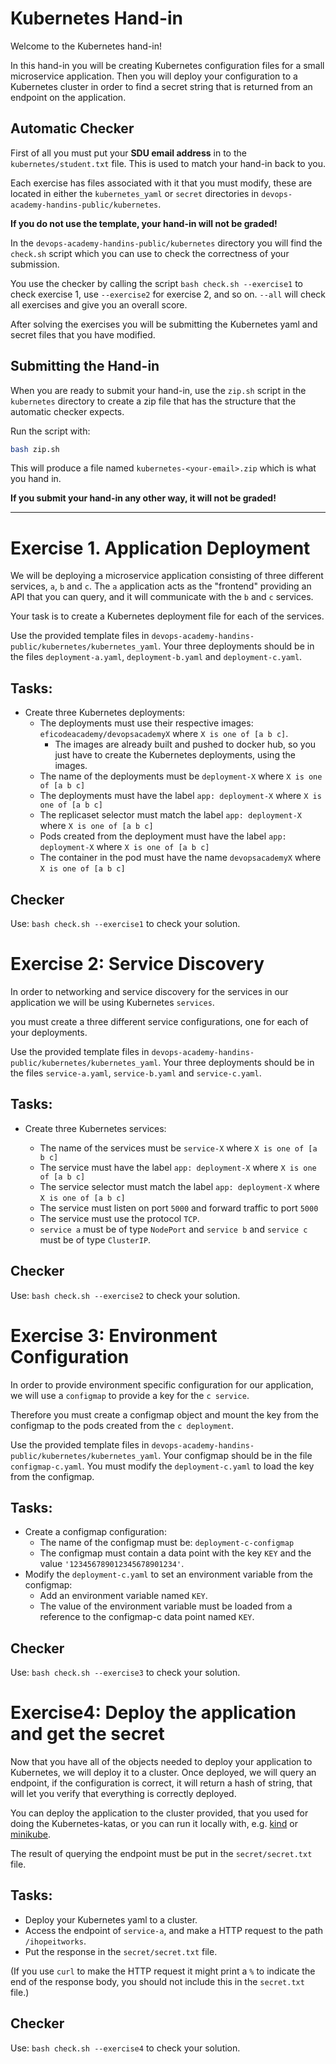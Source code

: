 # Kubernetes Hand-in

Welcome to the Kubernetes hand-in!

In this hand-in you will be creating Kubernetes configuration files for a small microservice application.
Then you will deploy your configuration to a Kubernetes cluster in order to find a secret string that is returned from an endpoint on the application.

## Automatic Checker

First of all you must put your **SDU email address** in to the `kubernetes/student.txt` file.
This is used to match your hand-in back to you.

Each exercise has files associated with it that you must modify, these are located in either the `kubernetes_yaml` or `secret` directories in `devops-academy-handins-public/kubernetes`.

**If you do not use the template, your hand-in will not be graded!**

In the `devops-academy-handins-public/kubernetes` directory you will find the `check.sh` script which you can use to check the correctness of your submission.

You use the checker by calling the script `bash check.sh --exercise1` to check exercise 1, use `--exercise2` for exercise 2, and so on.
`--all` will check all exercises and give you an overall score.

After solving the exercises you will be submitting the Kubernetes yaml and secret files that you have modified.

## Submitting the Hand-in

When you are ready to submit your hand-in, use the `zip.sh` script in the `kubernetes` directory to create a zip file that has the structure that the automatic checker expects.

Run the script with:

```sh
bash zip.sh
```

This will produce a file named `kubernetes-<your-email>.zip` which is what you hand in.

**If you submit your hand-in any other way, it will not be graded!**

---

# Exercise 1. Application Deployment

We will be deploying a microservice application consisting of three different services, `a`, `b` and `c`.
The `a` application acts as the "frontend" providing an API that you can query, and it will communicate with the `b` and `c` services.

Your task is to create a Kubernetes deployment file for each of the services.

Use the provided template files in `devops-academy-handins-public/kubernetes/kubernetes_yaml`.
Your three deployments should be in the files `deployment-a.yaml`, `deployment-b.yaml` and `deployment-c.yaml`.

## Tasks:

- Create three Kubernetes deployments:
  - The deployments must use their respective images: `eficodeacademy/devopsacademyX` where `X is one of [a b c]`.
    - The images are already built and pushed to docker hub, so you just have to create the Kubernetes deployments, using the images.
  - The name of the deployments must be `deployment-X` where `X is one of [a b c]`
  - The deployments must have the label `app: deployment-X` where `X is one of [a b c]`
  - The replicaset selector must match the label `app: deployment-X` where `X is one of [a b c]`
  - Pods created from the deployment must have the label `app: deployment-X` where `X is one of [a b c]`
  - The container in the pod must have the name `devopsacademyX` where `X is one of [a b c]`

## Checker

Use: `bash check.sh --exercise1` to check your solution.

# Exercise 2: Service Discovery

In order to networking and service discovery for the services in our application we will be using Kubernetes `services`.

you must create a three different service configurations, one for each of your deployments.

Use the provided template files in `devops-academy-handins-public/kubernetes/kubernetes_yaml`.
Your three deployments should be in the files `service-a.yaml`, `service-b.yaml` and `service-c.yaml`.

## Tasks:

- Create three Kubernetes services:

  - The name of the services must be `service-X` where `X is one of [a b c]`
  - The service must have the label `app: deployment-X` where `X is one of [a b c]`
  - The service selector must match the label `app: deployment-X` where `X is one of [a b c]`
  - The service must listen on port `5000` and forward traffic to port `5000`
  - The service must use the protocol `TCP`.
  - `service a` must be of type `NodePort` and `service b` and `service c` must be of type `ClusterIP`.

## Checker

Use: `bash check.sh --exercise2` to check your solution.

# Exercise 3: Environment Configuration

In order to provide environment specific configuration for our application, we will use a `configmap` to provide a key for the `c service`.

Therefore you must create a configmap object and mount the key from the configmap to the pods created from the `c deployment`.

Use the provided template files in `devops-academy-handins-public/kubernetes/kubernetes_yaml`.
Your configmap should be in the file `configmap-c.yaml`.
You must modify the `deployment-c.yaml` to load the key from the configmap.

## Tasks:

- Create a configmap configuration:
  - The name of the configmap must be: `deployment-c-configmap`
  - The configmap must contain a data point with the key `KEY` and the value `'123456789012345678901234'`.
- Modify the `deployment-c.yaml` to set an environment variable from the configmap:
  - Add an environment variable named `KEY`.
  - The value of the environment variable must be loaded from a reference to the configmap-c data point named `KEY`.

## Checker

Use: `bash check.sh --exercise3` to check your solution.

# Exercise4: Deploy the application and get the secret

Now that you have all of the objects needed to deploy your application to Kubernetes, we will deploy it to a cluster.
Once deployed, we will query an endpoint, if the configuration is correct, it will return a hash of string, that will let you verify that everything is correctly deployed.

You can deploy the application to the cluster provided, that you used for doing the Kubernetes-katas, or you can run it locally with, e.g. [kind](https://kind.sigs.k8s.io/) or [minikube](https://minikube.sigs.k8s.io/docs/).

The result of querying the endpoint must be put in the `secret/secret.txt` file.

## Tasks:

- Deploy your Kubernetes yaml to a cluster.
- Access the endpoint of `service-a`, and make a HTTP request to the path `/ihopeitworks`.
- Put the response in the `secret/secret.txt` file.

(If you use `curl` to make the HTTP request it might print a `%` to indicate the end of the response body, you should not include this in the `secret.txt` file.)

## Checker

Use: `bash check.sh --exercise4` to check your solution.
